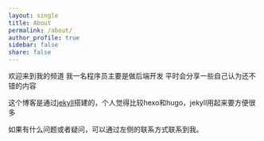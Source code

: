 ```yaml
---
layout: single
title: About
permalink: /about/
author_profile: true
sidebar: false
share: false
---
```



欢迎来到我的频道
我一名程序员主要是做后端开发
平时会分享一些自己认为还不错的内容

这个博客是通过[jekyll](https://jekyllrb.com/)搭建的，个人觉得比较hexo和hugo，jekyll用起来要方便很多

如果有什么问题或者疑问，可以通过左侧的联系方式联系到我。